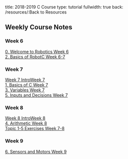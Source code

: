 title: 2018-2019 C Course
type: tutorial
fullwidth: true
back: /resources/:Back to Resources

## Weekly Course Notes

<div class="filecontainer">
<h3>Week 6</h3>
<div class="filebox"><a href="/c-course/welcome-to-robotics">0. Welcome to Robotics <span>Week 6</span></a></div>
<div class="filebox"><a href="/c-course/basics-of-robotc">2. Basics of RobotC <span>Week 6-7</span></a></div>
</div>

<div class="filecontainer">
<h3>Week 7</h3>
<div class="filebox"><a href="/c-course/wk7">Week 7 Intro<span>Week 7</span></a></div>
<div class="filebox"><a href="/c-course/basics-of-c">1. Basics of C <span>Week 7</span></a></div>
<div class="filebox"><a href="/c-course/variables">3. Variables <span>Week 7</span></a></div>
<div class="filebox"><a href="/c-course/inputs-and-decisions">5. Inputs and Decisions <span>Week 7</span></a></div>
</div>

<div class="filecontainer current">
<h3>Week 8</h3>
<div class="filebox"><a href="/c-course/wk8">Week 8 Intro<span>Week 8</span></a></div>
<div class="filebox"><a href="/c-course/arithmetic">4. Arithmetic <span>Week 8</span></a></div>
<div class="filebox"><a href="/c-course/input-output-exercises#exercises">Topic 1-5 Exercises <span>Week 7-8</span></a></div>
</div>

<div class="filecontainer">
<h3>Week 9</h3>
<div class="filebox"><a href="/c-course/sensors-and-motors">6. Sensors and Motors <span>Week 9</span></a></div>
</div>